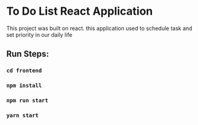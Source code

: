 # To Do List React Application

This project was built on react. this application used to schedule task and set priority in our daily life

## Run Steps:

### `cd frontend`

### `npm install`

### `npm run start`

### `yarn start`

